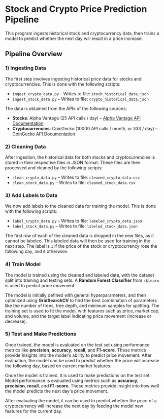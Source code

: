 # Stock and Crypto Price Prediction Pipeline

This program ingests historical stock and cryptocurrency data, then trains a model to predict whether the next day will result in a price increase.

## Pipeline Overview

### 1) Ingesting Data
The first step involves ingesting historical price data for stocks and cryptocurrencies. This is done with the following scripts:
- `ingest_crypto_data.py` – Writes to file: `stock_historical_data.json`
- `ingest_stock_data.py` – Writes to file: `crypto_historical_data.json`

The data is obtained from the APIs of the following sources:
- **Stocks**: Alpha Vantage (25 API calls / day) – [Alpha Vantage API Documentation](https://www.alphavantage.co/documentation/)
- **Cryptocurrencies**: CoinGecko (10000 API calls / month, or 333 / day) – [CoinGecko API Documentation](https://docs.coingecko.com/v3.0.1/reference/introduction)

### 2) Cleaning Data
After ingestion, the historical data for both stocks and cryptocurrencies is stored in their respective files in JSON format. These files are then processed and cleaned by the following scripts:
- `clean_crypto_data.py` – Writes to file: `cleaned_crypto_data.csv`
- `clean_stock_data.py` – Writes to file: `cleaned_stock_data.csv`

### 3) Add Labels to Data
We now add labels to the cleaned data for training the model. This is done with the following scripts:
- `label_crypto_data.py` – Writes to file: `labeled_crypto_data.json`
- `label_stock_data.py` – Writes to file: `labeled_stock_data.json`

The first row of each of the cleaned data is dropped in the new files, as it cannot be labeled.
This labeled data will then be used for training in the next step. The label is `1` if the price of
the stock or cryptocurrency rose the following day, and `0` otherwise.

### 4) Train Model  
The model is trained using the cleaned and labeled data, with the dataset split into training and testing sets. A **Random Forest Classifier** from `sklearn` is used to predict price movement. 

The model is initially defined with general hyperparameters, and then optimized using **GridSearchCV** to find the best combination of parameters like the number of trees, tree depth, and minimum samples for splitting. The training set is used to fit the model, with features such as price, market cap, and volume, and the target label indicating price movement (increase or decrease).

### 5) Test and Make Predictions  
Once trained, the model is evaluated on the test set using performance metrics like **precision**, **accuracy**, **recall**, and **F1-score**. These metrics provide insights into the model's ability to predict price movement. After evaluation, the model can be used to predict whether the price will increase the following day, based on current market features.

Once the model is trained, it is used to make predictions on the test set. Model performance is evaluated using metrics such as **accuracy**, **precision**, **recall**, and **F1-score**. These metrics provide insight into how well the model predicts the next day's price movement.

After evaluating the model, it can be used to predict whether the price of a cryptocurrency will increase the next day by feeding the model new features for the current day.
